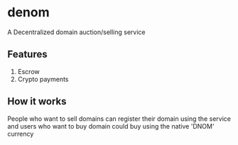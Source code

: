 # denom
A Decentralized domain auction/selling service

## Features
1. Escrow
2. Crypto payments

## How it works
People who want to sell domains can register their domain using the service and users who want to buy domain could buy using
the native 'DNOM' currency
